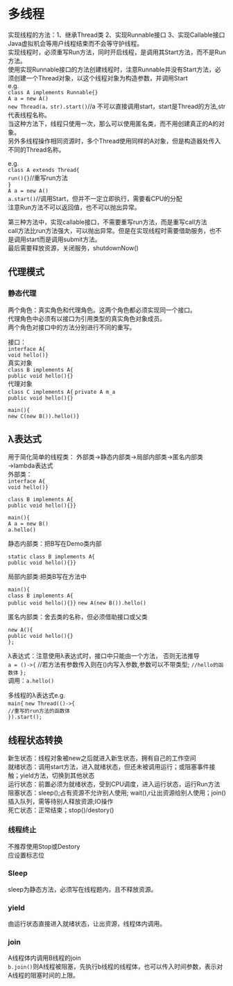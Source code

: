 # 多线程
实现线程的方法：1、继承Thread类 2、实现Runnable接口 3、实现Callable接口  
Java虚拟机会等用户线程结束而不会等守护线程。  
实现线程时，必须重写Run方法，同时开启线程，是调用其Start方法，而不是Run方法。  
使用实现Runnable接口的方法创建线程时，注意Runnable并没有Start方法，必须创建一个Thread对象，以这个线程对象为构造参数，并调用Start  
e.g.  
`class A implements Runnable{}`  
`A a = new A()`  
`new Thread(a，str).start()`//a 不可以直接调用start，start是Thread的方法,str代表线程名称。  
当这种方法下，线程只使用一次，那么可以使用匿名类，而不用创建真正的A的对象。  
另外多线程操作相同资源时，多个Thread使用同样的A对象，但是构造器处传入不同的Thread名称。

e.g.  
`class A extends Thread{`  
`run(){}`//重写run方法  
`}`  
`A a = new A()`  
`a.start()`//调用Start，但并不一定立即执行，需要看CPU的分配  
注意Run方法不可以返回值，也不可以抛出异常。

第三种方法中，实现callable接口，不需要重写run方法，而是重写call方法  
call方法比run方法强大，可以抛出异常。但是在实现线程时需要借助服务，也不是调用start而是调用submit方法。  
最后需要释放资源，关闭服务，shutdownNow()

## 代理模式
### 静态代理  
两个角色：真实角色和代理角色。这两个角色都必须实现同一个接口。  
代理角色中必须有以接口为引用类型的真实角色对象成员。   
两个角色对接口中的方法分别进行不同的重写。

接口：  
`interface A{`  
`void hello()}`  
真实对象  
`class B implements A{`  
`public void hello(){}`  
代理对象  
`class C implements A{`
`private A m_a`  
`public void hello(){}`

`main(){`  
`new C(new B()).hello()}`

## λ表达式
用于简化简单的线程类：
外部类→静态内部类→局部内部类→匿名内部类→lambda表达式  
外部类：  
`interface A{`  
`void hello()}`  

`class B implements A{`  
`public void hello(){}}`  

`main(){`  
`A a = new B()`  
`a.hello()`  

静态内部类：把B写在Demo类内部  

`static class B implements A{`  
`public void hello(){}}`  
 
局部内部类:把类B写在方法中
 
`main(){`  
`class B implements A{`  
`public void hello(){}}` 
`new A(new B()).hello()`  
    
匿名内部类：舍去类的名称，但必须借助接口或父类  

`new A(){`  
`public void hello(){}`  
`};`  

λ表达式：注意使用λ表达式时，接口中只能由一个方法， 否则无法推导  
`a = ()->{`  //若方法有参数传入则在()内写入参数,参数可以不带类型;
`//hello的函数体`
`};`  
调用：`a.hello()`
  
多线程的λ表达式e.g.  
`main{`
`new Thread(()->{`  
`//重写的run方法的函数体`  
`}).start();`

## 线程状态转换
新生状态：线程对象被new之后就进入新生状态，拥有自己的工作空间  
就绪状态：调用start方法，进入就绪状态，但还未被调用运行；或阻塞事件接触；yield方法，切换到其他状态    
运行状态：前置必须为就绪状态，受到CPU调度，进入运行状态，运行Run方法  
阻塞状态：sleep();占有资源不允许别人使用; wait(),r让出资源给别人使用；join()插入队列，需等待别人释放资源;IO操作  
死亡状态：正常结束；stop()/destory()

### 线程终止
不推荐使用Stop或Destory  
应设置标志位  
### Sleep  
sleep为静态方法，必须写在线程题内，且不释放资源。
### yield
由运行状态直接进入就绪状态，让出资源，线程体内调用。
### join
A线程体内调用B线程的join  
`b.join()`则A线程被阻塞，先执行b线程的线程体，也可以传入时间参数，表示对A线程的阻塞时间的上限。


